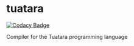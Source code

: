 # tuatara

[![Codacy Badge](https://api.codacy.com/project/badge/Grade/6581787e6f1f47de88382f1300dea83b)](https://app.codacy.com/gh/taylor-santos/tuatara?utm_source=github.com&utm_medium=referral&utm_content=taylor-santos/tuatara&utm_campaign=Badge_Grade)

Compiler for the Tuatara programming language
